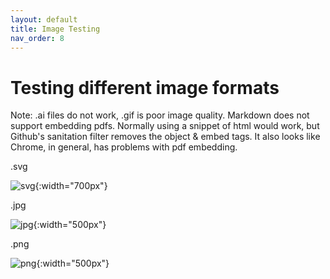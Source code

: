 ```yaml
---
layout: default
title: Image Testing
nav_order: 8
---
```


# Testing different image formats
Note: .ai files do not work, .gif is poor image quality. Markdown does not support embedding pdfs. Normally using a snippet of html would work, but Github's sanitation filter removes the object & embed tags. It also looks like Chrome, in general, has problems with pdf embedding.


.svg

![svg](/images/testimage.svg){:width="700px"}


.jpg

![jpg](/images/testimage.jpg){:width="500px"}

.png

![png](/images/testimage.png){:width="500px"}






